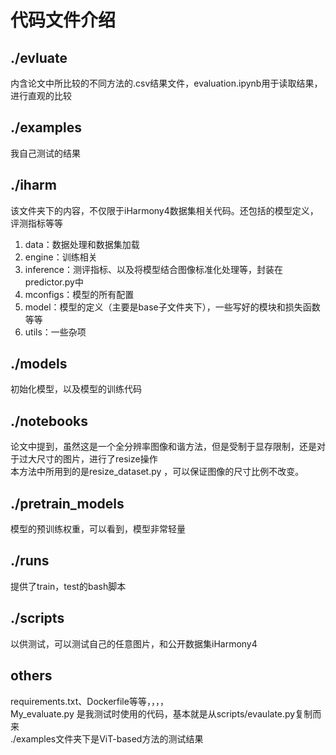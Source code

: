 # 代码文件介绍

## ./evluate

内含论文中所比较的不同方法的.csv结果文件，evaluation.ipynb用于读取结果，进行直观的比较  

## ./examples

我自己测试的结果  

## ./iharm

该文件夹下的内容，不仅限于iHarmony4数据集相关代码。还包括的模型定义，评测指标等等  

1. data：数据处理和数据集加载  
2. engine：训练相关  
3. inference：测评指标、以及将模型结合图像标准化处理等，封装在predictor.py中  
4. mconfigs：模型的所有配置   
5. model：模型的定义（主要是base子文件夹下），一些写好的模块和损失函数等等  
6. utils：一些杂项  

## ./models

初始化模型，以及模型的训练代码

## ./notebooks

论文中提到，虽然这是一个全分辨率图像和谐方法，但是受制于显存限制，还是对于过大尺寸的图片，进行了resize操作  
本方法中所用到的是resize_dataset.py ，可以保证图像的尺寸比例不改变。  

## ./pretrain_models

模型的预训练权重，可以看到，模型非常轻量

## ./runs

提供了train，test的bash脚本

## ./scripts

以供测试，可以测试自己的任意图片，和公开数据集iHarmony4

## others

requirements.txt、Dockerfile等等，，，，  
My_evaluate.py 是我测试时使用的代码，基本就是从scripts/evaulate.py复制而来   
./examples文件夹下是ViT-based方法的测试结果  
